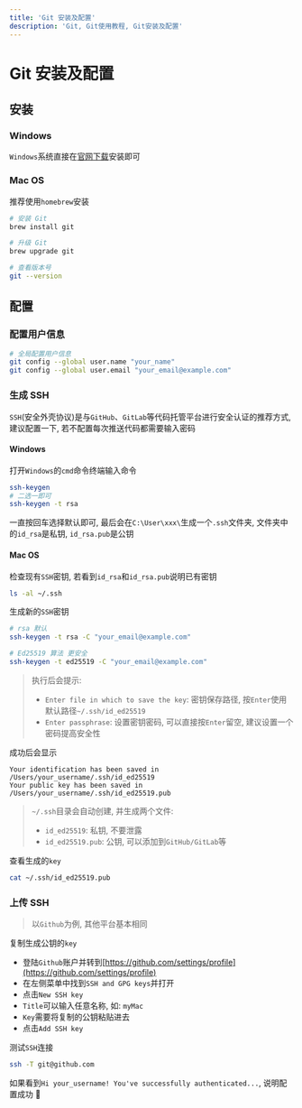 ```yaml
---
title: 'Git 安装及配置'
description: 'Git, Git使用教程, Git安装及配置'
---
```


# Git 安装及配置

## 安装

### Windows

`Windows`系统直接在[官网下载](https://git-scm.com/downloads)安装即可

### Mac OS

推荐使用`homebrew`安装

```bash
# 安装 Git
brew install git

# 升级 Git
brew upgrade git

# 查看版本号
git --version
```

## 配置

### 配置用户信息

```bash
# 全局配置用户信息
git config --global user.name "your_name"
git config --global user.email "your_email@example.com"
```

### 生成 SSH

`SSH`(安全外壳协议)是与`GitHub`、`GitLab`等代码托管平台进行安全认证的推荐方式, 建议配置一下, 若不配置每次推送代码都需要输入密码

#### Windows

打开`Windows`的`cmd`命令终端输入命令

```bash
ssh-keygen
# 二选一即可
ssh-keygen -t rsa
```

一直按回车选择默认即可, 最后会在`C:\User\xxx\`生成一个`.ssh`文件夹, 文件夹中的`id_rsa`是私钥, `id_rsa.pub`是公钥

#### Mac OS

检查现有`SSH`密钥, 若看到`id_rsa`和`id_rsa.pub`说明已有密钥

```bash
ls -al ~/.ssh
```

生成新的`SSH`密钥

```bash
# rsa 默认
ssh-keygen -t rsa -C "your_email@example.com"

# Ed25519 算法 更安全
ssh-keygen -t ed25519 -C "your_email@example.com"
```

> 执行后会提示:
>
> - `Enter file in which to save the key`: 密钥保存路径, 按`Enter`使用默认路径`~/.ssh/id_ed25519`
> - `Enter passphrase`: 设置密钥密码, 可以直接按`Enter`留空, 建议设置一个密码提高安全性

成功后会显示

```text
Your identification has been saved in /Users/your_username/.ssh/id_ed25519
Your public key has been saved in /Users/your_username/.ssh/id_ed25519.pub
```

> `~/.ssh`目录会自动创建, 并生成两个文件:
>
> - `id_ed25519`: 私钥, 不要泄露
> - `id_ed25519.pub`: 公钥, 可以添加到`GitHub/GitLab`等

查看生成的`key`

```bash
cat ~/.ssh/id_ed25519.pub
```

### 上传 SSH

> 以`Github`为例, 其他平台基本相同

复制生成公钥的`key`

- 登陆`Github`账户并转到[https://github.com/settings/profile](https://github.com/settings/profile)
- 在左侧菜单中找到`SSH and GPG keys`并打开
- 点击`New SSH key`
- `Title`可以输入任意名称, 如: `myMac`
- `Key`需要将复制的公钥粘贴进去
- 点击`Add SSH key`

测试`SSH`连接

```bash
ssh -T git@github.com
```

如果看到`Hi your_username! You've successfully authenticated...`, 说明配置成功 🎉

